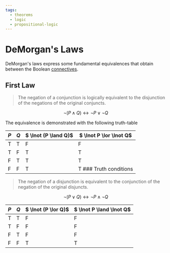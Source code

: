 ```yaml
---
tags:
  - theorems
  - logic
  - propositional-logic
---
```


# DeMorgan's Laws

DeMorgan's laws express some fundamental equivalences that obtain between the
Boolean
[connectives](Truth-functional_connectives.md).

## First Law

> The negation of a conjunction is logically equivalent to the disjunction of
> the negations of the original conjuncts.

$$
\lnot (P \land Q) \leftrightarrow \lnot P \lor \lnot Q
$$

The equivalence is demonstrated with the following truth-table

| $P$ | $Q$ | $ \lnot (P \land Q)$ | $ \lnot P \lor \lnot Q$ |
| --- | --- | -------------------- | ----------------------- |
| T   | T   | F                    | F                       |
| T   | F   | T                    | T                       |
| F   | T   | T                    | T                       |
| F   | F   | T                    | T ### Truth conditions  |

> The negation of a disjunction is equivalent to the conjunction of the negation
> of the original disjuncts.

$$
\lnot (P \lor Q) \leftrightarrow \lnot P \land \lnot Q
$$

| $P$ | $Q$ | $ \lnot (P \lor Q)$ | $ \lnot P \land \lnot Q$ |
| --- | --- | ------------------- | ------------------------ |
| T   | T   | F                   | F                        |
| T   | F   | F                   | F                        |
| F   | T   | F                   | F                        |
| F   | F   | T                   | T                        |
